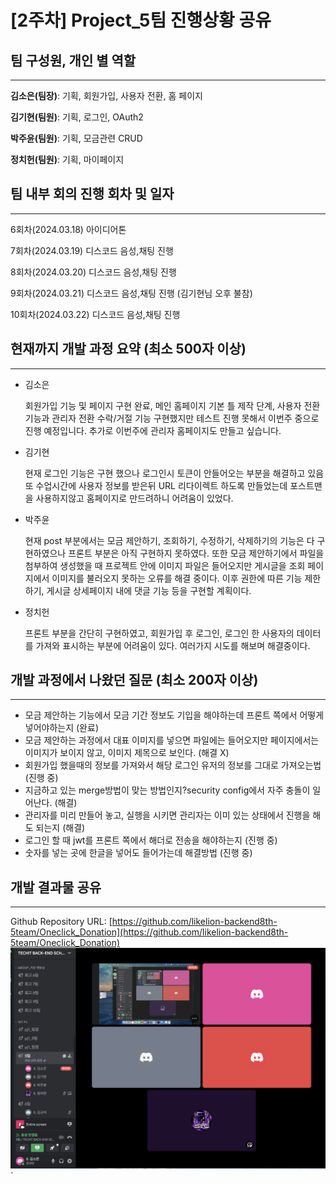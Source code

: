 # [2주차] Project_5팀 진행상황 공유

## 팀 구성원, 개인 별 역할

---

**김소은(팀장)**: 기획, 회원가입, 사용자 전환, 홈 페이지

**김기현(팀원)**: 기획, 로그인, OAuth2

**박주윤(팀원)**: 기획, 모금관련 CRUD

**정치헌(팀원)**: 기획, 마이페이지

## 팀 내부 회의 진행 회차 및 일자

---

6회차(2024.03.18) 아이디어톤

7회차(2024.03.19) 디스코드 음성,채팅 진행

8회차(2024.03.20) 디스코드 음성,채팅 진행

9회차(2024.03.21) 디스코드 음성,채팅 진행 (김기현님 오후 불참)

10회차(2024.03.22) 디스코드 음성,채팅 진행

## 현재까지 개발 과정 요약 (최소 500자 이상)

---

- 김소은

  회원가입 기능 및 페이지 구현 완료, 메인 홈페이지 기본 틀 제작 단계, 사용자 전환 기능과 관리자 전환 수락/거절 기능 구현했지만 테스트 진행 못해서 이번주 중으로 진행 예정입니다.
  추가로 이번주에 관리자 홈페이지도 만들고 싶습니다.

- 김기현

  현재 로그인 기능은 구현 했으나 로그인시 토큰이 안들어오는 부분을 해결하고 있음 또 수업시간에 사용자 정보를 받은뒤 URL 리다이렉트 하도록 만들었는데 포스트맨을 사용하지않고 홈페이지로 만드려하니 어려움이 있었다.

- 박주윤

  현재 post 부분에서는 모금 제안하기, 조회하기, 수정하기, 삭제하기의 기능은 다 구현하였으나 프론트 부분은 아직 구현하지 못하였다.
  또한 모금 제안하기에서 파일을 첨부하여 생성했을 때 프로젝트 안에 이미지 파일은 들어오지만 게시글을 조회 페이지에서
  이미지를 불러오지 못하는 오류를 해결 중이다. 이후 권한에 따른 기능 제한하기, 게시글 상세페이지 내에 댓글 기능 등을 구현할 계획이다.

- 정치헌

  프론트 부분을 간단히 구현하였고, 회원가입 후 로그인, 로그인 한 사용자의 데이터를 가져와 표시하는 부분에 어려움이 있다. 여러가지 시도를 해보며 해결중이다.



## 개발 과정에서 나왔던 질문 (최소 200자 이상)

--- 

- 모금 제안하는 기능에서 모금 기간 정보도 기입을 해야하는데 프론트 쪽에서 어떻게 넣어야하는지 (완료)
- 모금 제안하는 과정에서 대표 이미지를 넣으면 파일에는 들어오지만 페이지에서는 이미지가 보이지 않고, 이미지 제목으로 보인다. (해결 X)
- 회원가입 했을때의 정보를 가져와서 해당 로그인 유저의 정보를 그대로 가져오는법 (진행 중)
- 지금하고 있는 merge방법이 맞는 방법인지?security config에서 자주 충돌이 일어난다. (해결)
- 관리자를 미리 만들어 놓고, 실행을 시키면 관리자는 이미 있는 상태에서 진행을 해도 되는지 (해결)
- 로그인 할 때 jwt를 프론트 쪽에서 해더로 전송을 해야하는지 (진행 중)
- 숫자를 넣는 곳에 한글을 넣어도 들어가는데 해결방법 (진행 중)


## 개발 결과물 공유

---

Github Repository URL: [https://github.com/likelion-backend8th-5team/Oneclick_Donation](https://github.com/likelion-backend8th-5team/Oneclick_Donation)
![image](../assets/weekly2.png)`